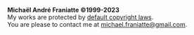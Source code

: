 ﻿<b>Michaël André Franiatte ©1999-2023</b>  
My works are protected by [default copyright laws](https://docs.github.com/en/repositories/managing-your-repositorys-settings-and-features/customizing-your-repository/licensing-a-repository).  
You are please to contact me at michael.franiatte@gmail.com.  